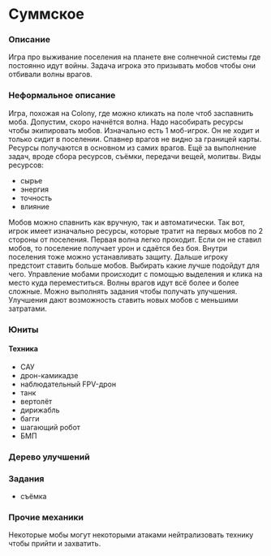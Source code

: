 # Суммское
### Описание
Игра про выживание поселения на планете вне солнечной системы где постоянно идут войны.
Задача игрока это призывать мобов чтобы они отбивали волны врагов.

### Неформальное описание
Игра, похожая на Colony, где можно кликать на поле чтоб заспавнить моба.
Допустим, скоро начнётся волна. Надо насобирать ресурсы чтобы экипировать мобов.
Изначально есть 1 моб-игрок. Он не ходит и только сидит в поселении.
Спавнер врагов не видно за границей карты.
Ресурсы получаются в основном из самих врагов.
Ещё за выполнение задач, вроде сбора ресурсов, съёмки,
передачи вещей, молитвы.
Виды ресурсов:
- сырье
- энергия
- точность
- влияние

Мобов можно спавнить как вручную, так и автоматически.
Так вот, игрок имеет изначально ресурсы, которые тратит на первых мобов по 2 стороны от поселения.
Первая волна легко проходит. Если он не ставил мобов, то поселение получает урон и сдаётся без боя.
Внутри поселения тоже можно устанавливать защиту.
Дальше игроку предстоит ставить больше мобов. Выбирать какие лучше подойдут для чего.
Управление мобами происходит с помощью выделения и клика на место куда переместиться.
Волны врагов идут всё более и более сложные.
Можно выполнять задания чтобы получать улучшения.
Улучшения дают возможность ставить новых мобов с меньшими затратами.

### Юниты
#### Техника
- САУ
- дрон-камикадзе
- наблюдательный FPV-дрон
- танк
- вертолёт
- дирижабль
- багги
- шагающий робот
- БМП

### Дерево улучшений

### Задания
- съёмка

### Прочие механики
Некоторые мобы могут некоторыми атаками нейтрализовать технику чтобы прийти и захватить.

